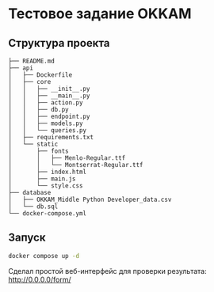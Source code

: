 # Тестовое задание OKKAM

## Структура проекта

```
├── README.md
├── api
│   ├── Dockerfile
│   ├── core
│   │   ├── __init__.py
│   │   ├── __main__.py
│   │   ├── action.py
│   │   ├── db.py
│   │   ├── endpoint.py
│   │   ├── models.py
│   │   └── queries.py
│   ├── requirements.txt
│   └── static
│       ├── fonts
│       │   ├── Menlo-Regular.ttf
│       │   └── Montserrat-Regular.ttf
│       ├── index.html
│       ├── main.js
│       └── style.css
├── database
│   ├── OKKAM_Middle Python Developer_data.csv
│   └── db.sql
└── docker-compose.yml
```

## Запуск

```bash
docker compose up -d
```

Сделал простой веб-интерфейс для проверки результата: http://0.0.0.0/form/
